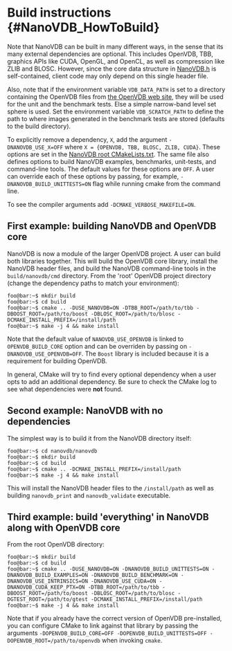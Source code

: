 # Build instructions {#NanoVDB_HowToBuild}

Note that NanoVDB can be built in many different ways, in the sense that its many external dependencies are optional. This includes OpenVDB, TBB, graphics APIs like CUDA, OpenGL, and OpenCL, as well as compression like ZLIB and BLOSC.
However, since the core data structure in [NanoVDB.h](https://github.com/AcademySoftwareFoundation/openvdb/blob/master/nanovdb/nanovdb/NanoVDB.h) is self-contained, client code may only depend on this single header file.

Also, note that if the environment variable `VDB_DATA_PATH` is set to a directory containing the OpenVDB files from [the OpenVDB web site](http://www.openvdb.org/download), they will be used for the unit and the benchmark tests. Else a simple narrow-band level set sphere is used. Set the environment variable `VDB_SCRATCH_PATH` to define the path to where images generated in the benchmark tests are stored (defaults to the build directory).

[//]: # (TODO: add back OPTIX, OPENCL, and OPENGL when these options are added back)
To explicitly remove a dependency, `X`, add the argument `-DNANOVDB_USE_X=OFF` where `X = {OPENVDB, TBB, BLOSC, ZLIB, CUDA}`. These options are set in the [NanoVDB root CMakeLists.txt](https://github.com/AcademySoftwareFoundation/openvdb/blob/master/nanovdb/nanovdb/CMakeLists.txt). The same file also defines options to build NanoVDB examples, benchmarks, unit-tests, and command-line tools. The default values for these options are `OFF`. A user can override each of these options by passing, for example, `-DNANOVDB_BUILD_UNITTESTS=ON` flag while running cmake from the command line.

To see the compiler arguments add `-DCMAKE_VERBOSE_MAKEFILE=ON`.

## First example: building NanoVDB and OpenVDB core

NanoVDB is now a module of the larger OpenVDB project. A user can build both libraries together. This will build the OpenVDB core library, install the NanoVDB header files, and build the NanoVDB command-line tools in the `build/nanovdb/cmd` directory. From the 'root' OpenVDB project directory (change the dependency paths to match your environment):
  ```console
  foo@bar:~$ mkdir build
  foo@bar:~$ cd build
  foo@bar:~$ cmake .. -DUSE_NANOVDB=ON -DTBB_ROOT=/path/to/tbb -DBOOST_ROOT=/path/to/boost -DBLOSC_ROOT=/path/to/blosc -DCMAKE_INSTALL_PREFIX=/install/path
  foo@bar:~$ make -j 4 && make install
  ```
Note that the default value of `NANOVDB_USE_OPENVDB` is linked to `OPENVDB_BUILD_CORE` option and can be overriden by passing on `-DNANOVDB_USE_OPENVDB=OFF`. The `Boost` library is included because it is a requirement for building OpenVDB.

In general, CMake will try to find every optional dependency when a user opts to add an additional dependency. Be sure to check the CMake log to see what dependencies were **not** found.

## Second example: NanoVDB with no dependencies

The simplest way is to build it from the NanoVDB directory itself:
  ```console
  foo@bar:~$ cd nanovdb/nanovdb
  foo@bar:~$ mkdir build
  foo@bar:~$ cd build
  foo@bar:~$ cmake .. -DCMAKE_INSTALL_PREFIX=/install/path
  foo@bar:~$ make -j 4 && make install
  ```
This will install the NanoVDB header files to the `/install/path` as well as building `nanovdb_print` and `nanovdb_validate` executable.

## Third example: build 'everything' in NanoVDB along with OpenVDB core

From the root OpenVDB directory:
  ```console
  foo@bar:~$ mkdir build
  foo@bar:~$ cd build
  foo@bar:~$ cmake .. -DUSE_NANOVDB=ON -DNANOVDB_BUILD_UNITTESTS=ON -DNANOVDB_BUILD_EXAMPLES=ON -DNANOVDB_BUILD_BENCHMARK=ON -DNANOVDB_USE_INTRINSICS=ON -DNANOVDB_USE_CUDA=ON -DNANOVDB_CUDA_KEEP_PTX=ON -DTBB_ROOT=/path/to/tbb -DBOOST_ROOT=/path/to/boost -DBLOSC_ROOT=/path/to/blosc -DGTEST_ROOT=/path/to/gtest -DCMAKE_INSTALL_PREFIX=/install/path
  foo@bar:~$ make -j 4 && make install
  ```
Note that if you already have the correct version of OpenVDB pre-installed, you can configure CMake to link against that library by passing the arguments `-DOPENVDB_BUILD_CORE=OFF -DOPENVDB_BUILD_UNITTESTS=OFF -DOPENVDB_ROOT=/path/to/openvdb` when invoking `cmake`.
